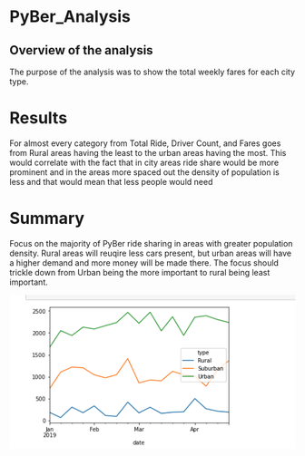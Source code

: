 # PyBer_Analysis

## Overview of the analysis
The purpose of the analysis was to show the total weekly fares for each city type. 


# Results

For almost every category from Total Ride, Driver Count, and Fares goes from Rural areas having the least to the urban areas having the most. This would correlate with the fact that in city areas ride share would be more prominent and in the areas more spaced out the density of population is less and that would mean that less people would need 

# Summary

Focus on the majority of PyBer ride sharing in areas with greater population density. Rural areas will reuqire less cars present, but urban areas will have a higher demand and more money will be made there. The focus should trickle down from Urban being the more important to rural being least important.

![](images/charts.png)
